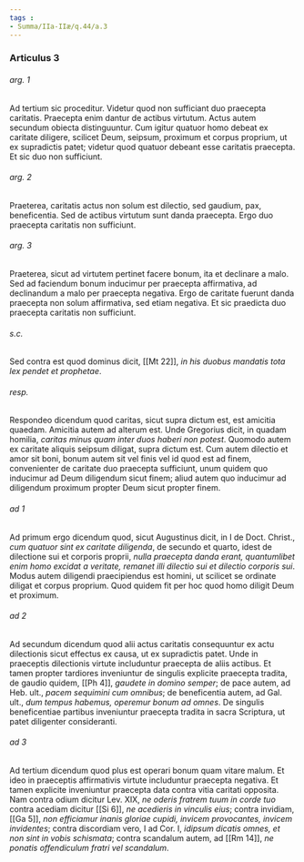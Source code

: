 ```yaml
---
tags : 
- Summa/IIa-IIæ/q.44/a.3
---
```


### Articulus 3

###### arg. 1
Ad tertium sic proceditur. Videtur quod non sufficiant duo praecepta caritatis. Praecepta enim dantur de actibus virtutum. Actus autem secundum obiecta distinguuntur. Cum igitur quatuor homo debeat ex caritate diligere, scilicet Deum, seipsum, proximum et corpus proprium, ut ex supradictis patet; videtur quod quatuor debeant esse caritatis praecepta. Et sic duo non sufficiunt.

###### arg. 2
Praeterea, caritatis actus non solum est dilectio, sed gaudium, pax, beneficentia. Sed de actibus virtutum sunt danda praecepta. Ergo duo praecepta caritatis non sufficiunt.

###### arg. 3
Praeterea, sicut ad virtutem pertinet facere bonum, ita et declinare a malo. Sed ad faciendum bonum inducimur per praecepta affirmativa, ad declinandum a malo per praecepta negativa. Ergo de caritate fuerunt danda praecepta non solum affirmativa, sed etiam negativa. Et sic praedicta duo praecepta caritatis non sufficiunt.

###### s.c.
Sed contra est quod dominus dicit, [[Mt 22]], *in his duobus mandatis tota lex pendet et prophetae*.

###### resp.
Respondeo dicendum quod caritas, sicut supra dictum est, est amicitia quaedam. Amicitia autem ad alterum est. Unde Gregorius dicit, in quadam homilia, *caritas minus quam inter duos haberi non potest*. Quomodo autem ex caritate aliquis seipsum diligat, supra dictum est. Cum autem dilectio et amor sit boni, bonum autem sit vel finis vel id quod est ad finem, convenienter de caritate duo praecepta sufficiunt, unum quidem quo inducimur ad Deum diligendum sicut finem; aliud autem quo inducimur ad diligendum proximum propter Deum sicut propter finem.

###### ad 1
Ad primum ergo dicendum quod, sicut Augustinus dicit, in I de Doct. Christ., *cum quatuor sint ex caritate diligenda*, de secundo et quarto, idest de dilectione sui et corporis proprii, *nulla praecepta danda erant, quantumlibet enim homo excidat a veritate, remanet illi dilectio sui et dilectio corporis sui*. Modus autem diligendi praecipiendus est homini, ut scilicet se ordinate diligat et corpus proprium. Quod quidem fit per hoc quod homo diligit Deum et proximum.

###### ad 2
Ad secundum dicendum quod alii actus caritatis consequuntur ex actu dilectionis sicut effectus ex causa, ut ex supradictis patet. Unde in praeceptis dilectionis virtute includuntur praecepta de aliis actibus. Et tamen propter tardiores inveniuntur de singulis explicite praecepta tradita, de gaudio quidem, [[Ph 4]], *gaudete in domino semper*; de pace autem, ad Heb. ult., *pacem sequimini cum omnibus*; de beneficentia autem, ad Gal. ult., *dum tempus habemus, operemur bonum ad omnes*. De singulis beneficentiae partibus inveniuntur praecepta tradita in sacra Scriptura, ut patet diligenter consideranti.

###### ad 3
Ad tertium dicendum quod plus est operari bonum quam vitare malum. Et ideo in praeceptis affirmativis virtute includuntur praecepta negativa. Et tamen explicite inveniuntur praecepta data contra vitia caritati opposita. Nam contra odium dicitur Lev. XIX, *ne oderis fratrem tuum in corde tuo* contra acediam dicitur [[Si 6]], *ne acedieris in vinculis eius*; contra invidiam, [[Ga 5]], *non efficiamur inanis gloriae cupidi, invicem provocantes, invicem invidentes*; contra discordiam vero, I ad Cor. I, *idipsum dicatis omnes, et non sint in vobis schismata*; contra scandalum autem, ad [[Rm 14]], *ne ponatis offendiculum fratri vel scandalum*.

